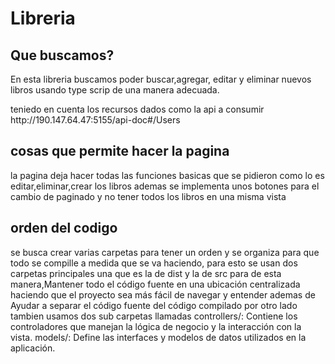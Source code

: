 # Libreria 
<h2>Que buscamos?</h2>
<p>En esta libreria buscamos poder buscar,agregar, editar y eliminar nuevos libros usando type scrip de una manera adecuada.</p>
<p> teniedo en cuenta los recursos dados como la api a consumir http://190.147.64.47:5155/api-doc#/Users </p>
<h2>
  cosas que permite hacer la pagina 
</h2>
<p>
  la pagina deja hacer todas las funciones basicas que se pidieron como lo es editar,eliminar,crear los libros ademas se implementa unos botones para el cambio de paginado y no tener todos los libros en una misma vista 
</p>
<h2>
  orden del codigo
</h2>
<p>
  se busca crear varias carpetas para tener un orden y se organiza para que todo se compille a medida que se va haciendo, para esto se usan dos carpetas principales una que es la de dist y la de src
  para de esta manera,Mantener todo el código fuente en una ubicación centralizada haciendo que el proyecto sea más fácil de navegar y entender ademas de Ayudar a separar el código fuente del código     
  compilado por otro lado tambien usamos dos sub carpetas llamadas controllers/: Contiene los controladores que manejan la lógica de negocio y la interacción con la vista.
  models/: Define las interfaces y modelos de datos utilizados en la aplicación.
</p>
